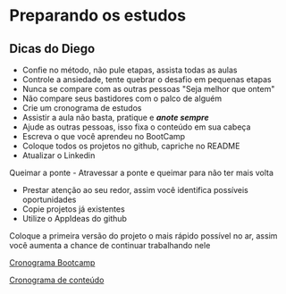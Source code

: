 # Preparando os estudos

## Dicas do Diego

- Confie no método, não pule etapas, assista todas as aulas
- Controle a ansiedade, tente quebrar o desafio em pequenas etapas
- Nunca se compare com as outras pessoas "Seja melhor que ontem"
- Não compare seus bastidores com o palco de alguém
- Crie um cronograma de estudos
- Assistir a aula não basta, pratique e **_anote sempre_**
- Ajude as outras pessoas, isso fixa o conteúdo em sua cabeça
- Escreva o que você aprendeu no BootCamp
- Coloque todos os projetos no github, capriche no README
- Atualizar o Linkedin

Queimar a ponte - Atravessar a ponte e queimar para não ter mais volta

- Prestar atenção ao seu redor, assim você identifica possíveis oportunidades
- Copie projetos já existentes
- Utilize o AppIdeas do github

Coloque a primeira versão do projeto o mais rápido possível no ar, assim você aumenta a chance de continuar trabalhando nele

[Cronograma Bootcamp](https://www.notion.so/80511c1e79d648e7a865584e3a26e469)

[Cronograma de conteúdo](https://www.notion.so/6fd1c7ab5f8442308f19cbccbd533579)
